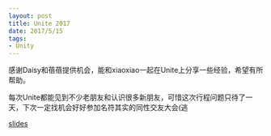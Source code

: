 ```yaml
---
layout: post
title: Unite 2017
date: 2017/5/15
tags:
- Unity
---
```


感谢Daisy和蓓蓓提供机会，能和xiaoxiao一起在Unite上分享一些经验，希望有所帮助。

每次Unite都能见到不少老朋友和认识很多新朋友，可惜这次行程问题只待了一天，下次一定找机会好好参加名符其实的同性交友大会(逃

[slides](/downloads/YoMob_SOULGAME_Unite_SH2017.pdf)

<!--more-->